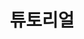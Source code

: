 ---
layout: default
title: 튜토리얼
nav_order: 10
permalink: /docs/assemblies/tutorials
has_children: true
parent: 조립품
---